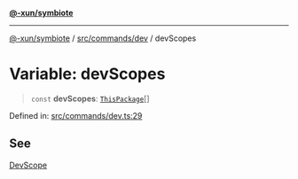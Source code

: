 [**@-xun/symbiote**](../../../../README.md)

***

[@-xun/symbiote](../../../../README.md) / [src/commands/dev](../README.md) / devScopes

# Variable: devScopes

> `const` **devScopes**: [`ThisPackage`](../../../configure/enumerations/ThisPackageGlobalScope.md#thispackage)[]

Defined in: [src/commands/dev.ts:29](https://github.com/Xunnamius/symbiote/blob/2816aa5c7580c21865c6837f71b54d0f60e224da/src/commands/dev.ts#L29)

## See

[DevScope](../../../configure/enumerations/ThisPackageGlobalScope.md)
